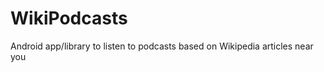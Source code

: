 WikiPodcasts
============

Android app/library to listen to podcasts based on Wikipedia articles near you
